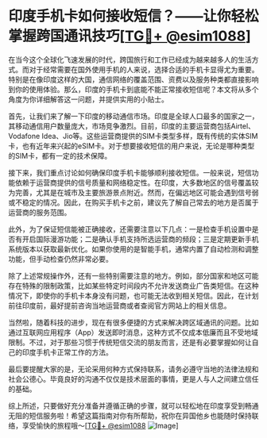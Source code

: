 # 印度手机卡如何接收短信？——让你轻松掌握跨国通讯技巧[[TG💪+ @esim1088](https://t.me/s/esim1088)]

在当今这个全球化飞速发展的时代，跨国旅行和工作已经成为越来越多人的生活方式。而对于经常需要在国外使用手机的人来说，选择合适的手机卡显得尤为重要。特别是在像印度这样的大国，通信网络的覆盖范围、资费以及服务种类都直接影响到你的使用体验。那么，印度的手机卡到底能不能正常接收短信呢？本文将从多个角度为你详细解答这一问题，并提供实用的小贴士。

首先，让我们来了解一下印度的移动通信市场。印度是全球人口最多的国家之一，其移动通信用户数量庞大，市场竞争激烈。目前，印度的主要运营商包括Airtel、Vodafone Idea、Jio等。这些运营商提供的SIM卡类型多样，既有传统的实体SIM卡，也有近年来兴起的eSIM卡。对于想要接收短信的用户来说，无论是哪种类型的SIM卡，都有一定的技术保障。

接下来，我们重点讨论如何确保印度手机卡能够顺利接收短信。一般来说，短信功能依赖于运营商提供的信号质量和网络稳定性。在印度，大多数地区的信号覆盖较为完善，尤其是在城市及主要旅游景点附近。然而，在偏远地区可能会遇到信号弱或不稳定的情况。因此，在购买手机卡之前，建议先了解自己常去的地方是否属于运营商的服务范围。

此外，为了保证短信能被正确接收，还需要注意以下几点：一是检查手机设置中是否有开启国际漫游功能；二是确认手机支持所选运营商的频段；三是定期更新手机系统版本以获取最新优化。如果你使用的是智能手机，通常内置了自动检测和调整功能，但手动检查仍然非常必要。

除了上述常规操作外，还有一些特别需要注意的地方。例如，部分国家和地区可能存在特殊的限制政策，比如某些特定时间段内不允许发送商业广告类短信。在这种情况下，即使你的手机卡本身没有问题，也可能无法收到相关短信。因此，在计划前往印度前，最好提前咨询当地运营商或者查阅官方网站上的相关信息。

当然啦，随着科技的进步，现在有很多便捷的方式来解决跨区域通讯的问题。比如通过互联网应用程序（App）发送即时消息，这种方式不仅成本低廉而且不受地域限制。不过，对于那些习惯于传统短信交流的朋友而言，还是有必要掌握如何让自己的印度手机卡正常工作的方法。

最后要提醒大家的是，无论采用何种方式保持联系，请务必遵守当地的法律法规和社会公德心。毕竟良好的沟通不仅仅是技术层面的事情，更是人与人之间建立信任的基础。

综上所述，只要做好充分准备并遵循正确的步骤，就可以轻松地在印度享受到畅通无阻的短信服务啦！希望这篇指南对你有所帮助，祝你在异国他乡也能随时保持联络，享受愉快的旅程哦～[[TG💪+ @esim1088](https://t.me/s/esim1088) ![Image](https://i.postimg.cc/4NQfJmqS/Snipaste-2025-05-13-00-14-12.png)]